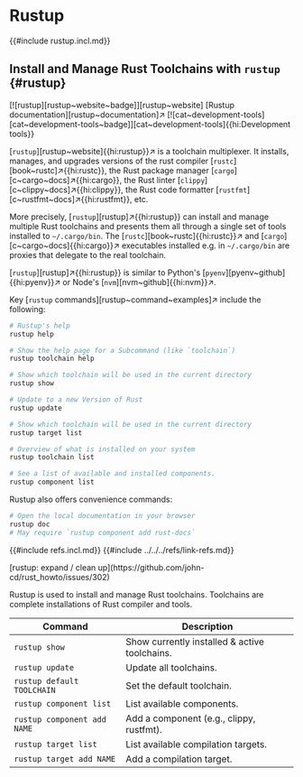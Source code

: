 # Rustup

{{#include rustup.incl.md}}

## Install and Manage Rust Toolchains with `rustup` {#rustup}

[![rustup][rustup~website~badge]][rustup~website] [Rustup documentation][rustup~documentation]↗ [![cat~development-tools][cat~development-tools~badge]][cat~development-tools]{{hi:Development tools}}

[`rustup`][rustup~website]{{hi:rustup}}↗ is a toolchain multiplexer. It installs, manages, and upgrades versions of the rust compiler [`rustc`][book~rustc]↗{{hi:rustc}}, the Rust package manager [`cargo`][c~cargo~docs]↗{{hi:cargo}}, the Rust linter [`clippy`][c~clippy~docs]↗{{hi:clippy}}, the Rust code formatter [`rustfmt`][c~rustfmt~docs]↗{{hi:rustfmt}}, etc.

More precisely, [`rustup`][rustup]↗{{hi:rustup}} can install and manage multiple Rust toolchains and presents them all through a single set of tools installed to `~/.cargo/bin`. The [`rustc`][book~rustc]{{hi:rustc}}↗ and [`cargo`][c~cargo~docs]{{hi:cargo}}↗ executables installed e.g. in `~/.cargo/bin` are proxies that delegate to the real toolchain.

[`rustup`][rustup]↗{{hi:rustup}} is similar to Python's [`pyenv`][pyenv~github]{{hi:pyenv}}↗ or Node's [`nvm`][nvm~github]{{hi:nvm}}↗.

Key [`rustup` commands][rustup~command~examples]↗ include the following:

```sh
# Rustup's help
rustup help

# Show the help page for a Subcommand (like `toolchain`)
rustup toolchain help

# Show which toolchain will be used in the current directory
rustup show

# Update to a new Version of Rust
rustup update

# Show which toolchain will be used in the current directory
rustup target list

# Overview of what is installed on your system
rustup toolchain list

# See a list of available and installed components.
rustup component list
```

Rustup also offers convenience commands:

```sh
# Open the local documentation in your browser
rustup doc
# May require `rustup component add rust-docs`
```

{{#include refs.incl.md}}
{{#include ../../../refs/link-refs.md}}

<div class="hidden">
[rustup: expand / clean up](https://github.com/john-cd/rust_howto/issues/302)

Rustup is used to install and manage Rust toolchains. Toolchains are complete installations of Rust compiler and tools.

| Command | Description |
|---|---|
| `rustup show` | Show currently installed & active toolchains. |
| `rustup update` | Update all toolchains. |
| `rustup default TOOLCHAIN` | Set the default toolchain. |
| `rustup component list` | List available components. |
| `rustup component add NAME` | Add a component (e.g., clippy, rustfmt). |
| `rustup target list` | List available compilation targets. |
| `rustup target add NAME` | Add a compilation target. |

</div>
